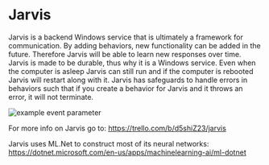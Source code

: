 # Jarvis

Jarvis is a backend Windows service that is ultimately a framework for communication.  By adding behaviors, new functionality can be added in the future.  Therefore Jarvis will be able to learn new responses over time.  Jarvis is made to be durable, thus why it is a Windows service.  Even when the computer is asleep Jarvis can still run and if the computer is rebooted Jarvis will restart along with it.  Jarvis has safeguards to handle errors in behaviors such that if you create a behavior for Jarvis and it throws an error, it will not terminate.

![example event parameter](https://github.com/github/docs/actions/workflows/main.yml/badge.svg?event=push)

For more info on Jarvis go to:
https://trello.com/b/d5shiZ23/jarvis

Jarvis uses ML.Net to construct most of its neural networks:
https://dotnet.microsoft.com/en-us/apps/machinelearning-ai/ml-dotnet
